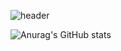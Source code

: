 ![header](https://capsule-render.vercel.app/api?type=waving&color=timeGradient&height=400&section=header&text=I'm%20soominnnn🐾&fontSize=90)

![Anurag's GitHub stats](https://github-readme-stats.vercel.app/api?username=soominnnn&show_icons=true&theme=radical)
